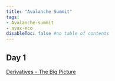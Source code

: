 ```yaml
---
title: "Avalanche Summit"
tags:
- Avalanche-summit
- avax-eco
disableToc: false #no table of contents
---
```


## Day 1
[Derivatives - The Big Picture](notes/Derivatives%20-%20The%20Big%20Picture.md)
